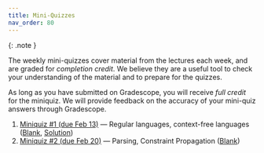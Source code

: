 ```yaml
---
title: Mini-Quizzes
nav_order: 80
---
```


{: .note }

The weekly mini-quizzes cover material from the lectures each week, and are graded for *completion credit*. We believe they are a useful tool to check your understanding of the material and to prepare for the quizzes.

As long as you have submitted on Gradescope, you will receive *full credit* for the miniquiz. We will provide feedback on the accuracy of your mini-quiz answers through Gradescope.

1. [Miniquiz #1 (due Feb 13)](https://www.gradescope.com/courses/931853/assignments/5713155) — Regular languages, context-free languages ([Blank][m01], [Solution][m01-sol])
1. [Miniquiz #2 (due Feb 20)]() — Parsing, Constraint Propagation ([Blank][m02])

[m01]: assets/documents/miniquizzes/miniquiz-1.pdf
[m01-sol]: assets/documents/miniquizzes/miniquiz-1-sol.pdf
[m02]: assets/documents/miniquizzes/miniquiz-2.pdf
